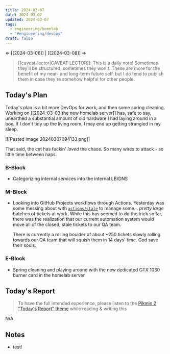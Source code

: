 ```yaml
---
title: 2024-03-07
date: 2024-03-07
updated: 2024-03-07
tags:
  - engineering/homelab
  - "#engineering/devops"
draft: false
---
```

⇐ [[2024-03-06]] | [[2024-03-08]] ⇒

> [[caveat-lector|CAVEAT LECTOR]]: This is a daily note! Sometimes they'll be structured, sometimes they won't. These are more for the benefit of my near- and long-term future self, but I do tend to publish them in case they're somehow helpful for other people.

## Today's Plan

Today's plan is a bit more DevOps for work, and then some spring cleaning. Working on [[2024-03-03|the new homelab server]] has, safe to say, unearthed a substantial amount of old hardware I had laying around in a box. If I don't tidy up the living room, I may end up getting strangled in my sleep.

![[Pasted image 20240307094133.png]]

That said, the cat has fuckin' *loved* the chaos. So many wires to attack - so little time between naps.

### B-Block

- Categorizing internal services into the internal LB/DNS

### M-Block

- Looking into GitHub Projects workflows through Actions. Yesterday was some messing about with [`actions/stale`](https://docs.github.com/en/actions/managing-issues-and-pull-requests/closing-inactive-issues) to manage some... *pretty large* batches of tickets at work. While this has seemed to do the trick so far, there was the realization that our current automation system would move all of the closed, stale tickets to our QA team.
  
  There is currently a rolling boulder of about ~250 tickets slowly rolling towards our QA team that will squish them in 14 days' time. God save their souls.

### E-Block

- Spring cleaning and playing around with the new dedicated GTX 1030 burner card in the homelab server

## Today's Report

> To have the full intended experience, please listen to the [Pikmin 2 "Today's Report" theme](https://www.youtube.com/watch?v=l1fCmKZnq3U&list=PLwyW5mbdZMGN8mGTqvDhsBs37SW4TkHcw&index=85) while reading & writing this

N/A

## Notes

- test!